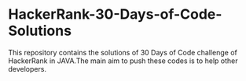 # HackerRank-30-Days-of-Code-Solutions
This repository contains the solutions of 30 Days of Code challenge of HackerRank in JAVA.The main aim to push these codes is to help other developers.
